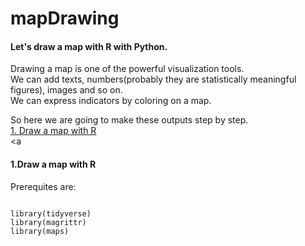 # mapDrawing

<b><h4>Let's draw a map with R with Python.</b></h4>

Drawing a map is one of the powerful visualization tools.<br>
We can add texts, numbers(probably they are statistically meaningful figures), images and so on.<br>
We can express indicators by coloring on a map.<br>

So here we are going to make these outputs step by step.<br>
<a href=#mapR>1. Draw a map with R</a><br>
<a 

<b><h4 id=mapR>1.Draw a map with R</h4></b>
Prerequites are:
<pre><code>
library(tidyverse)
library(magrittr)
library(maps)
</code></pre>


